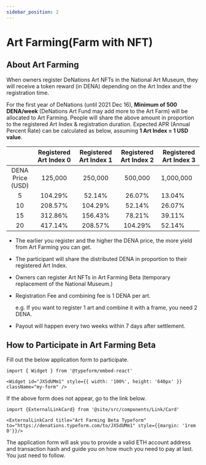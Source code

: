 ```yaml
---
sidebar_position: 2
---
```


# Art Farming(Farm with NFT)

## About Art Farming

When owners register DeNations Art NFTs in the National Art Museum, they will receive a token reward (in DENA) depending on the Art Index and the registration time.

For the first year of DeNations (until 2021 Dec 16), **Minimum of 500 DENA/week** (DeNations Art Fund may add more to the Art Farm) will be allocated to Art Farming. People will share the above amount in proportion to the registered Art Index & registration duration. Expected APR (Annual Percent Rate) can be calculated as below, assuming **1 Art Index = 1 USD value**.

|                  | Registered Art Index 0 | Registered Art Index 1 | Registered Art Index 2 | Registered Art Index 3 |
|:----------------:|:----------------------:|:----------------------:|:----------------------:|------------------------|
| DENA Price (USD) |         125,000        |         250,000        |         500,000        | 1,000,000              |
|                5 |                104.29% |                 52.14% |                 26.07% | 13.04%                 |
|               10 |                208.57% |                104.29% |                 52.14% | 26.07%                 |
|               15 |                312.86% |                156.43% |                 78.21% | 39.11%                 |
|               20 |                417.14% |                208.57% |                104.29% | 52.14%                 |

- The earlier you register and the higher the DENA price, the more yield from Art Farming you can get.
- The participant will share the distributed DENA in proportion to their registered Art Index.
- Owners can register Art NFTs in Art Farming Beta (temporary replacement of the National Museum.)
- Registration Fee and combining fee is 1 DENA per art.

    e.g. If you want to register 1 art and combine it with a frame, you need 2 DENA.

- Payout will happen every two weeks within 7 days after settlement.

## How to Participate in Art Farming Beta

Fill out the below application form to participate.

```mdx-code-block
import { Widget } from '@typeform/embed-react'

<Widget id="JX5dUMm1" style={{ width: '100%', height: '640px' }} className="my-form" />
```

If the above form does not appear, go to the link below.

```mdx-code-block
import {ExternalLinkCard} from '@site/src/components/Link/Card'

<ExternalLinkCard title="Art Farming Beta Typeform" to="https://denations.typeform.com/to/JX5dUMm1" style={{margin: '1rem 0'}}/>
```

The application form will ask you to provide a valid ETH account address and transaction hash and guide you on how much you need to pay at last. You just need to follow.